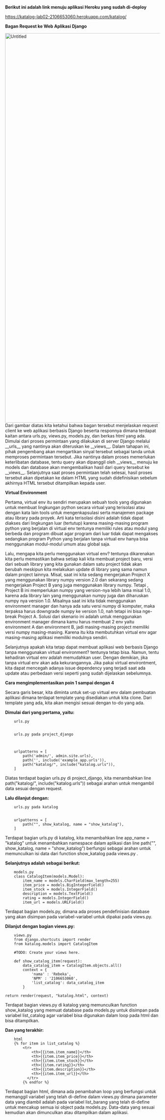 **Berikut ini adalah link menuju aplikasi Heroku yang sudah di-deploy**


https://katalog-lab02-2106653060.herokuapp.com/katalog/

**Bagan Request ke Web Aplikasi Django**


<img width="1264" alt="Untitled" src="https://user-images.githubusercontent.com/112610405/190167373-a6d6eba8-3016-4050-a76e-ad6e48d040ca.png">
Dari gambar diatas kita ketahui bahwa bagan tersebut menjelaskan request client ke web aplikasi berbasis Django beserta responnya dimana terdapat kaitan antara urls.py, views.py, models.py, dan berkas html yang ada. Dimulai dari proses permintaan yang dilakukan di server Django melalui __urls__ yang nantinya akan diteruskan ke __views__. Dalam tahapan ini, pihak pengembang akan mengartikan sinyal tersebut sebagai tanda untuk memproses permintaan tersebut. Jika nantinya dalam proses memerlukan keterlibatan database, tentu query akan dipanggil oleh __views__ menuju ke models dan database akan mengembalikan hasil dari query tersebut ke __views__. Selanjutnya saat proses permintaan telah selesai, hasil proses tersebut akan dipetakan ke dalam HTML yang sudah didefinisikan sebelum akhirnya HTML tersebut ditampilkan kepada user.



**Virtual Environment**


Pertama, virtual env itu sendiri merupakan sebuah tools yang digunakan untuk membuat lingkungan python secara virtual yang terisolasi atau dengan kata lain tools untuk mengenkapsulasi serta manajemen package atau library pada proyek. Arti kata terisolasi disini adalah tidak dapat diakses dari lingkungan luar (tertutup) karena masing-masing program python yang berjalan di virtual env tentunya memiliki rules atau modul yang berbeda dan program dibuat agar program dari luar tidak dapat mengakses sedangkan program Python yang berjalan tanpa virtual env hanya bisa menggunakan modul-modul umum atau global saja.


Lalu, mengapa kita perlu menggunakan virtual env? tentunya dikarenakan kita perlu memastikan bahwa setiap kali kita membuat project baru, versi dari sebuah library yang kita gunakan dalam satu project tidak akan berubah meskipun kita melakukan update di library yang sama namun dalam project  lainnya. Misal, saat ini kita sedang mengerjakan Project X yang menggunakan library numpy version 2.0 dan sekarang sedang mengerjakan Project B yang juga menggunakan library numpy. Tetapi , Project B ini memperlukan numpy yang version-nya lebih lama misal 1.0, karena ada library lain yang menggunakan numpy juga dan diharuskan numpy nya version 1.0. Misalnya saat ini kita tidak menggunakan environment manager dan hanya ada satu versi numpy di komputer, maka terpaksa harus downgrade numpy ke version 1.0, nah tetapi ini bisa nge-break Project A. Solusi dari skenario ini adalah untuk menggunakan environment manager dimana kamu harus membuat 2 env yaitu environment A dan environment B, jadi masing-masing project memiliki versi numpy masing-masing. Karena itu kita membutuhkan virtual env agar masing-masing aplikasi memiliki modulnya sendiri.


Selanjutnya apakah kita tetap dapat membuat aplikasi web berbasis Django tanpa menggunakan virtual environment? tentunya tetap bisa. Namun, tentu kehadiran virtual env adalah memudahkan user. Dengan demikian, jika tanpa virtual env akan ada kekurangannya. Jika pakai virtual environtment, kita dapat mencegah adanya issue dependency yang terjadi saat ada update atau perbedaan versi seperti yang sudah dijelaskan sebelumnya.


**Cara mengimplementasikan poin 1 sampai dengan 4**


Secara garis besar, kita diminta untuk set-up virtual env dalam pembuatan aplikasi dimana terdapat template yang disediakan untuk kita clone. Dari template yang ada, kita akan mengisi sesuai dengan to-do yang ada.


**Dimulai dari yang pertama, yaitu:**


        urls.py


        urls.py pada project_django



        urlpatterns = [
            path('admin/', admin.site.urls),
            path('', include('example_app.urls')),
            path("katalog/", include("katalog.urls")),
        ]
Diatas terdapat bagian urls.py di project_django, kita menambahkan line path("katalog/", include("katalog.urls")) sebagai arahan untuk mengambil data sesuai dengan request.


**Lalu dilanjut dengan:**

        urls.py pada katalog


        urlpatterns = [
            path("", show_katalog, name = "show_katalog"),
        ]
Terdapat bagian urls.py di katalog, kita menambahkan line app_name = "katalog" untuk menambahkan namespace dalam aplikasi dan line path("", show_katalog, name = "show_katalog") berfungsi sebagai arahan untuk memunculkan isi data dari function show_katalog pada views.py .


**Selanjutnya adalah sebagai berikut:**


        models.py
        class CatalogItem(models.Model):
            item_name = models.CharField(max_length=255)
            item_price = models.BigIntegerField()
            item_stock = models.IntegerField()
            description = models.TextField()
            rating = models.IntegerField()
            item_url = models.URLField()
Terdapat bagian models.py, dimana ada proses pendefinisian database yang akan disimpan pada variabel-variabel untuk dipakai pada views.py.


**Dilanjut dengan bagian views.py:**


        views.py
        from django.shortcuts import render
        from katalog.models import CatalogItem

        #TODO: Create your views here.

        def show_catalog_item(request):
            data_catalog_item = CatalogItem.objects.all()
            context = {
                'nama' : 'Rebeka',
                'NPM' : '2106653060',
                'list_catalog': data_catalog_item
            }

    return render(request, "katalog.html", context)
Terdapat bagian views.py di katalog yang memunculkan function show_katalog yang memuat database pada models.py untuk disimpan pada variabel list_catalog agar variabel bisa digunakan dalam loop pada html dan bisa ditampilkan.


**Dan yang terakhir:**


        html
        {% for item in list_catalog %}
            <tr>
                <th>{{item.item_name}}</th>
                <th>{{item.item_price}}</th>
                <th>{{item.item_stock}}</th>
                <th>{{item.rating}}</th>
                <th>{{item.description}}</th>
                <th>{{item.item_url}}</th>
              </tr>
            {% endfor %}
Terdapat bagian html, dimana ada penambahan loop yang berfungsi untuk memanggil variabel yang telah di-define dalam views.py dimana parameter data yang diambil adalah pada variabel list_barang yang telah di-define untuk mencakup semua isi object pada models.py. Data-data yang sesuai kemudian akan dimunculkan atau ditampilkan dalam aplikasi.
